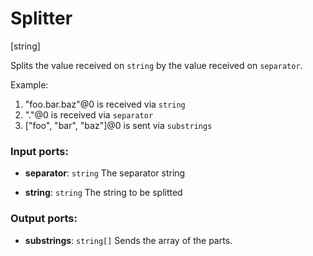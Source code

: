 # Splitter

[string]

Splits the  value received on `string` by the value received on `separator`.

Example:

1. "foo.bar.baz"@0 is received via `string`
2. "."@0 is received via `separator`
3. ["foo", "bar", "baz"]@0 is sent via `substrings`

### Input ports:

* __separator__: `string`
    The separator string



* __string__: `string`
    The string to be splitted



### Output ports:

* __substrings__: `string[]`
    Sends the array of the parts.




